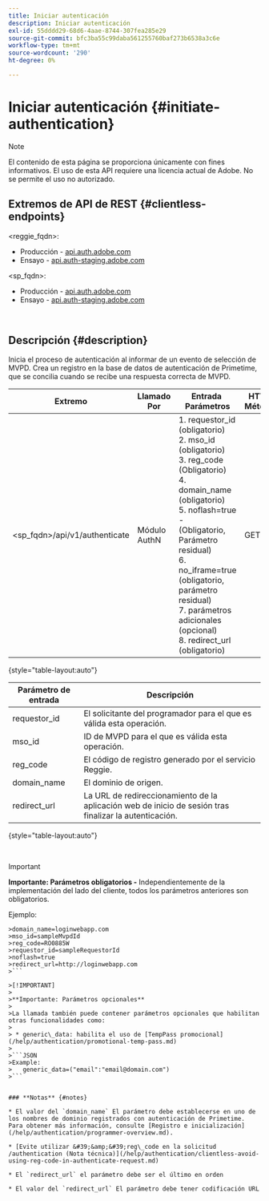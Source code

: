 ```yaml
---
title: Iniciar autenticación
description: Iniciar autenticación
exl-id: 55dddd29-68d6-4aae-8744-307fea285e29
source-git-commit: bfc3ba55c99daba561255760baf273b6538a3c6e
workflow-type: tm+mt
source-wordcount: '290'
ht-degree: 0%

---
```


# Iniciar autenticación {#initiate-authentication}

>[!NOTE]
>
>El contenido de esta página se proporciona únicamente con fines informativos. El uso de esta API requiere una licencia actual de Adobe. No se permite el uso no autorizado.

## Extremos de API de REST {#clientless-endpoints}

&lt;reggie_fqdn>:

* Producción - [api.auth.adobe.com](http://api.auth.adobe.com/)
* Ensayo - [api.auth-staging.adobe.com](http://api.auth-staging.adobe.com/)

&lt;sp_fqdn>:

* Producción - [api.auth.adobe.com](http://api.auth.adobe.com/)
* Ensayo - [api.auth-staging.adobe.com](http://api.auth-staging.adobe.com/)

</br>


## Descripción {#description}

Inicia el proceso de autenticación al informar de un evento de selección de MVPD. Crea un registro en la base de datos de autenticación de Primetime, que se concilia cuando se recibe una respuesta correcta de MVPD. 



| Extremo | Llamado  </br>Por | Entrada   </br>Parámetros | HTTP  </br>Método | Respuesta | HTTP  </br>Respuesta |
| --- | --- | --- | --- | --- | --- |
| &lt;sp_fqdn>/api/v1/authenticate | Módulo AuthN | 1. requestor_id (obligatorio)</br>2.  mso_id (obligatorio)</br>3.  reg_code (Obligatorio)</br>4.  domain_name (obligatorio)</br>5.  noflash=true -  </br>    (Obligatorio, Parámetro residual)</br>6.  no_iframe=true (obligatorio, parámetro residual)</br>7.  parámetros adicionales (opcional)</br>8.  redirect_url (obligatorio) | GET | La aplicación web Login se redirige a la página de inicio de sesión de MVPD. | 302 para implementaciones de redirección completas |

{style="table-layout:auto"}


| Parámetro de entrada | Descripción |
| --- | --- |
| requestor_id | El solicitante del programador para el que es válida esta operación. |
| mso_id | ID de MVPD para el que es válida esta operación. |
| reg_code | El código de registro generado por el servicio Reggie. |
| domain_name | El dominio de origen. |
| redirect_url | La URL de redireccionamiento de la aplicación web de inicio de sesión tras finalizar la autenticación. |

{style="table-layout:auto"}

</br>

>[!IMPORTANT]
> 
>**Importante: Parámetros obligatorios -** Independientemente de la implementación del lado del cliente, todos los parámetros anteriores son obligatorios.
>
>
>Ejemplo:    
>
>
```
>domain_name=loginwebapp.com
>mso_id=sampleMvpdId
>reg_code=RO0885W
>requestor_id=sampleRequestorId
>noflash=true
>redirect_url=http://loginwebapp.com
>```

>[!IMPORTANT]
> 
>**Importante: Parámetros opcionales**
>
>La llamada también puede contener parámetros opcionales que habilitan otras funcionalidades como:
>
> * generic\_data: habilita el uso de [TempPass promocional](/help/authentication/promotional-temp-pass.md)
>
>```JSON
>Example:
>   generic_data=("email":"email@domain.com")
>```


### **Notas** {#notes}

* El valor del `domain_name` El parámetro debe establecerse en uno de los nombres de dominio registrados con autenticación de Primetime. Para obtener más información, consulte [Registro e inicialización](/help/authentication/programmer-overview.md).

* [Evite utilizar &#39;&amp;&#39;reg\_code en la solicitud /authentication (Nota técnica)](/help/authentication/clientless-avoid-using-reg-code-in-authenticate-request.md)

* El `redirect_url` el parámetro debe ser el último en orden

* El valor del `redirect_url` El parámetro debe tener codificación URL
